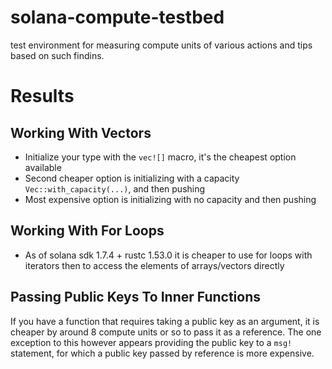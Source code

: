 # solana-compute-testbed

test environment for measuring compute units of various actions and tips based on such findins.

# Results

## Working With Vectors

* Initialize your type with the `vec![]` macro, it's the cheapest option available
* Second cheaper option is initializing with a capacity `Vec::with_capacity(...)`, and then pushing
* Most expensive option is initializing with no capacity and then pushing

## Working With For Loops

* As of solana sdk 1.7.4 + rustc 1.53.0 it is cheaper to use for loops with iterators then to access the elements of arrays/vectors directly

## Passing Public Keys To Inner Functions

If you have a function that requires taking a public key as an argument, it is cheaper by around 8 compute units or so to pass it as a reference. The one exception to this however appears providing the public key to a `msg!` statement, for which a public key passed by reference is more expensive.